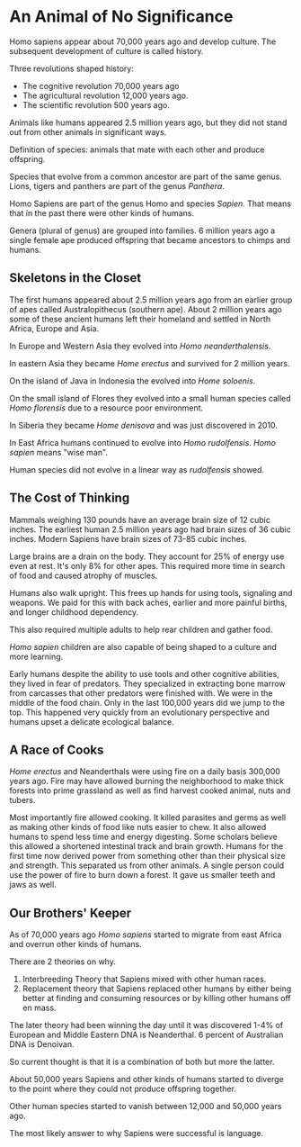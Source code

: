 # An Animal of No Significance

Homo sapiens appear about 70,000 years ago and develop culture. The
subsequent development of culture is called history.

Three revolutions shaped history:
- The cognitive revolution 70,000 years ago
- The agricultural revolution 12,000 years ago.
- The scientific revolution 500 years ago. 

Animals like humans appeared 2.5 million years ago, but they did not stand
out from other animals in significant ways. 

Definition of species: animals that mate with each other and produce
offspring.

Species that evolve from a common ancestor are part of the same genus.
Lions, tigers and panthers are part of the genus _Panthera_. 

Homo Sapiens are part of the genus Homo and species _Sapien_. That means
that in the past there were other kinds of humans.  

Genera (plural of genus) are grouped into families. 6 million years ago
a single female ape produced offspring that became ancestors to chimps and
humans. 

## Skeletons in the Closet

The first humans appeared about 2.5 million years ago from an earlier
group of apes called Australopithecus (southern ape). About 2 million
years ago some of these ancient humans left their homeland and settled in
North Africa, Europe and Asia. 

In Europe and Western Asia they evolved into _Homo neanderthalensis_.

In eastern Asia they became _Home erectus_ and survived for 2 million
years. 

On the island of Java in Indonesia the evolved into _Home soloenis_.

On the small island of Flores they evolved into a small human species
called _Homo florensis_ due to a resource poor environment.

In Siberia they became _Home denisova_ and was just discovered in 2010.  

In East Africa humans continued to evolve into _Homo rudolfensis_. _Homo
sapien_ means "wise man". 

Human species did not evolve in a linear way as _rudolfensis_ showed.


## The Cost of Thinking

Mammals weighing 130 pounds have an average brain size of 12 cubic inches.
The earliest human 2.5 million years ago had brain sizes of 36 cubic
inches. Modern Sapiens have brain sizes of 73-85 cubic inches.  

Large brains are a drain on the body. They account for 25% of energy use
even at rest. It's only 8% for other apes. This required more time in
search of food and caused atrophy of muscles.

Humans also walk upright. This frees up hands for using tools, signaling
and weapons. We paid for this with back aches, earlier and more painful
births, and longer childhood dependency.

This also required multiple adults to help rear children and gather food.

_Homo sapien_ children are also capable of being shaped to a culture and
more learning.

Early humans despite the ability to use tools and other cognitive
abilities, they lived in fear of predators. They specialized in extracting
bone marrow from carcasses that other predators were finished with. We
were in the middle of the food chain. Only in the last 100,000 years did
we jump to the top.  This happened very quickly from an evolutionary
perspective and humans upset a delicate ecological balance. 


## A Race of Cooks

_Home erectus_ and Neanderthals were using fire on a daily basis 300,000
years ago. Fire may have allowed burning the neighborhood to make thick
forests into prime grassland as well as find harvest cooked animal, nuts
and tubers.

Most importantly fire allowed cooking. It killed parasites and germs as
well as making other kinds of food like nuts easier to chew.  It also
allowed humans to spend less time and energy digesting. Some scholars
believe this allowed a shortened intestinal track and brain growth. Humans
for the first time now derived power from something other than their
physical size and strength.  This separated us from other animals.
A single person could use the power of fire to burn down a forest. It gave
us smaller teeth and jaws as well.

## Our Brothers' Keeper

As of 70,000 years ago _Homo sapiens_ started to migrate from east Africa
and overrun other kinds of humans. 

There are 2 theories on why. 

1. Interbreeding Theory that Sapiens mixed with other human races. 
2. Replacement theory that Sapiens replaced other humans by either being
   better at finding and consuming resources or by killing other humans
   off en mass. 

The later theory had been winning the day until it was discovered 1-4% of
European and Middle Eastern DNA is Neanderthal. 6 percent of Australian
DNA is Denoivan.

So current thought is that it is a combination of both but more the
latter.

About 50,000 years Sapiens and other kinds of humans started to diverge to
the point where they could not produce offspring together.

Other human species started to vanish between 12,000 and 50,000 years ago.

The most likely answer to why Sapiens were successful is language.
